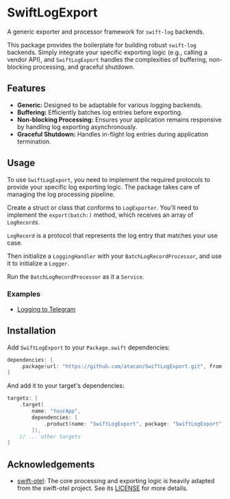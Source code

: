 # SwiftLogExport

A generic exporter and processor framework for `swift-log` backends.

This package provides the boilerplate for building robust `swift-log` backends. Simply integrate your specific exporting logic (e.g., calling a vendor API), and `SwiftLogExport` handles the complexities of buffering, non-blocking processing, and graceful shutdown.

## Features

-   **Generic:** Designed to be adaptable for various logging backends.
-   **Buffering:** Efficiently batches log entries before exporting.
-   **Non-blocking Processing:** Ensures your application remains responsive by handling log exporting asynchronously.
-   **Graceful Shutdown:** Handles in-flight log entries during application termination.

## Usage

To use `SwiftLogExport`, you need to implement the required protocols to provide your specific log exporting logic. The package takes care of managing the log processing pipeline.

Create a struct or class that conforms to `LogExporter`. You'll need to implement the `export(batch:)` method, which receives an array of `LogRecord`s.

`LogRecord` is a protocol that represents the log entry that matches your use case.

Then initialize a `LoggingHandler` with your `BatchLogRecordProcessor`, and use it to initialize a `Logger`.

Run the `BatchLogRecordProcessor` as it a `Service`.

### Examples

- [Logging to Telegram](https://github.com/atacan/TelegramBotAPI/tree/main/Sources/LoggingToTelegram)

## Installation

Add `SwiftLogExport` to your `Package.swift` dependencies:

```swift
dependencies: [
    .package(url: "https://github.com/atacan/SwiftLogExport.git", from: "1.0.0")
]
```

And add it to your target's dependencies:

```swift
targets: [
    .target(
        name: "YourApp",
        dependencies: [
            .product(name: "SwiftLogExport", package: "SwiftLogExport"),
        ]),
    // ... other targets
]
```

## Acknowledgements

- [swift-otel](https://github.com/swift-otel/swift-otel): The core processing and exporting logic is heavily adapted from the swift-otel project. See its [LICENSE](https://github.com/swift-otel/swift-otel/blob/main/LICENSE.txt) for more details.